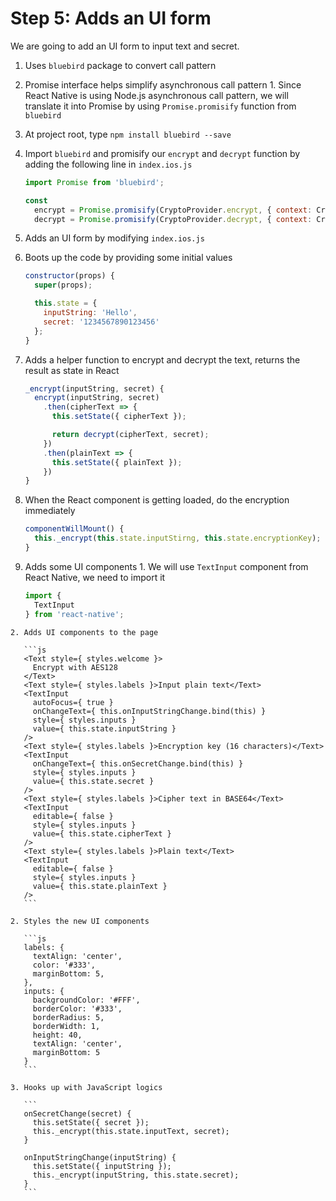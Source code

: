 # Step 5: Adds an UI form

We are going to add an UI form to input text and secret.

1. Uses `bluebird` package to convert call pattern
  1. Promise interface helps simplify asynchronous call pattern
    1. Since React Native is using Node.js asynchronous call pattern, we will translate it into Promise by using `Promise.promisify` function from `bluebird`
  2. At project root, type `npm install bluebird --save`
  3. Import `bluebird` and promisify our `encrypt` and `decrypt` function by adding the following line in `index.ios.js`
     ```js
     import Promise from 'bluebird';

     const
       encrypt = Promise.promisify(CryptoProvider.encrypt, { context: CryptoProvider }),
       decrypt = Promise.promisify(CryptoProvider.decrypt, { context: CryptoProvider });
     ```

2. Adds an UI form by modifying `index.ios.js`
  1. Boots up the code by providing some initial values
     ```js
     constructor(props) {
       super(props);

       this.state = {
         inputString: 'Hello',
         secret: '1234567890123456'
       };
     }
     ```

  2. Adds a helper function to encrypt and decrypt the text, returns the result as state in React
     ```js
     _encrypt(inputString, secret) {
       encrypt(inputString, secret)
         .then(cipherText => {
           this.setState({ cipherText });

           return decrypt(cipherText, secret);
         })
         .then(plainText => {
           this.setState({ plainText });
         })
     }
     ```

  3. When the React component is getting loaded, do the encryption immediately
     ```js
     componentWillMount() {
       this._encrypt(this.state.inputStirng, this.state.encryptionKey);
     }
     ```

  4. Adds some UI components
    1. We will use `TextInput` component from React Native, we need to import it

       ```js
       import {
         TextInput
       } from 'react-native';
       ```

    2. Adds UI components to the page

       ```js
       <Text style={ styles.welcome }>
         Encrypt with AES128
       </Text>
       <Text style={ styles.labels }>Input plain text</Text>
       <TextInput
         autoFocus={ true }
         onChangeText={ this.onInputStringChange.bind(this) }
         style={ styles.inputs }
         value={ this.state.inputString }
       />
       <Text style={ styles.labels }>Encryption key (16 characters)</Text>
       <TextInput
         onChangeText={ this.onSecretChange.bind(this) }
         style={ styles.inputs }
         value={ this.state.secret }
       />
       <Text style={ styles.labels }>Cipher text in BASE64</Text>
       <TextInput
         editable={ false }
         style={ styles.inputs }
         value={ this.state.cipherText }
       />
       <Text style={ styles.labels }>Plain text</Text>
       <TextInput
         editable={ false }
         style={ styles.inputs }
         value={ this.state.plainText }
       />
       ```

    2. Styles the new UI components

       ```js
       labels: {
         textAlign: 'center',
         color: '#333',
         marginBottom: 5,
       },
       inputs: {
         backgroundColor: '#FFF',
         borderColor: '#333',
         borderRadius: 5,
         borderWidth: 1,
         height: 40,
         textAlign: 'center',
         marginBottom: 5
       }
       ```

    3. Hooks up with JavaScript logics

       ```
       onSecretChange(secret) {
         this.setState({ secret });
         this._encrypt(this.state.inputText, secret);
       }

       onInputStringChange(inputString) {
         this.setState({ inputString });
         this._encrypt(inputString, this.state.secret);
       }
       ```
